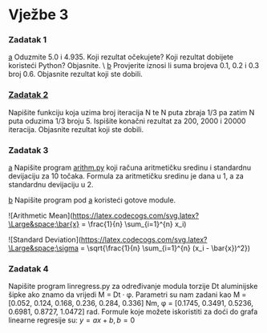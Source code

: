 # Vježbe 3

### Zadatak 1
[a](https://github.com/margaretakoren/PAF/blob/286c5906507e9a19ab4226f0bd5b9604b49d4691/Vjezbe/Vjezbe_3/zadatak1_a.py) Oduzmite 5.0 i 4.935. Koji rezultat očekujete? Koji rezultat dobijete koristeći Python? Objasnite. \\
[b](https://github.com/margaretakoren/PAF/blob/286c5906507e9a19ab4226f0bd5b9604b49d4691/Vjezbe/Vjezbe_3/zadatak1_b.py) Provjerite iznosi li suma brojeva 0.1, 0.2 i 0.3 broj 0.6. Objasnite rezultat koji ste dobili.

### [Zadatak 2](https://github.com/margaretakoren/PAF/blob/286c5906507e9a19ab4226f0bd5b9604b49d4691/Vjezbe/Vjezbe_3/zadatak2.py)
Napišite funkciju koja uzima broj iteracija N te N puta zbraja 1/3 pa zatim N puta oduzima 1/3 broju 5.
Ispišite konačni rezultat za 200, 2000 i 20000 iteracija. Objasnite rezultat koji ste dobili.

### Zadatak 3

[a](https://github.com/margaretakoren/PAF/blob/286c5906507e9a19ab4226f0bd5b9604b49d4691/Vjezbe/Vjezbe_3/arithm.py) Napišite program [arithm.py](https://github.com/margaretakoren/PAF/blob/286c5906507e9a19ab4226f0bd5b9604b49d4691/Vjezbe/Vjezbe_3/arithm.py) koji računa aritmetičku sredinu i standardnu devijaciju za 10 točaka. Formula za aritmetičku sredinu je dana u 1, a za standardnu devijaciju u 2.

[b](https://github.com/margaretakoren/PAF/blob/286c5906507e9a19ab4226f0bd5b9604b49d4691/Vjezbe/Vjezbe_3/zadatak3.py) Napišite program pod [a](https://github.com/margaretakoren/PAF/blob/286c5906507e9a19ab4226f0bd5b9604b49d4691/Vjezbe/Vjezbe_3/arithm.py) koristeći gotove module.

![Arithmetic Mean](https://latex.codecogs.com/svg.latex?\Large&space;\bar{x} = \frac{1}{n} \sum_{i=1}^{n} x_i)



![Standard Deviation](https://latex.codecogs.com/svg.latex?\Large&space;\sigma = \sqrt{\frac{1}{n} \sum_{i=1}^{n} (x_i - \bar{x})^2})





### Zadatak 4
Napišite program linregress.py za određivanje modula torzije Dt aluminijske šipke ako znamo da vrijedi
M = Dt · φ. Parametri su nam zadani kao M = [0.052, 0.124, 0.168, 0.236, 0.284, 0.336] Nm,
φ = [0.1745, 0.3491, 0.5236, 0.6981, 0.8727, 1.0472] rad. Formule koje možete iskoristiti za doći do grafa
linearne regresije su: $y = ax + b, b = 0$